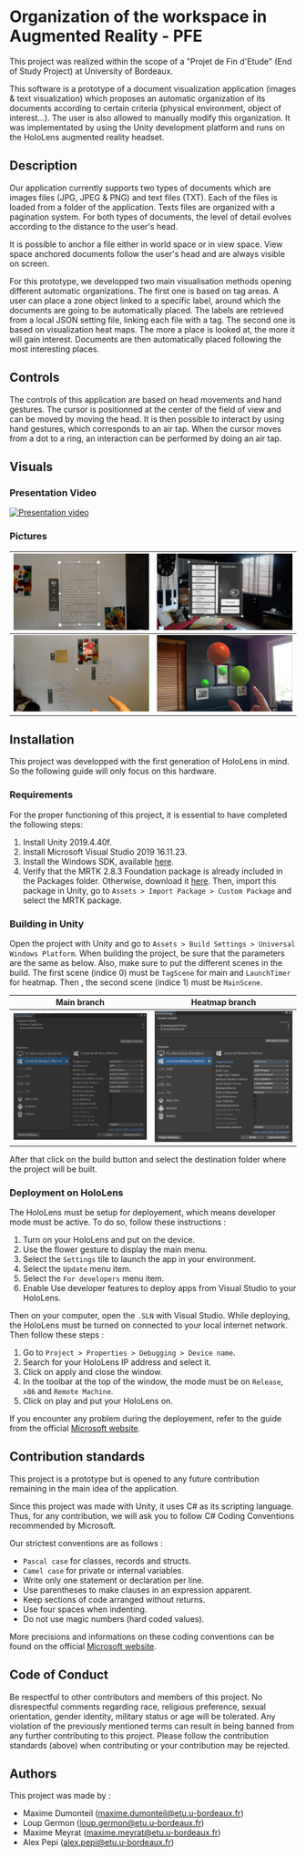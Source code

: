 # Organization of the workspace in Augmented Reality - PFE

This project was realized within the scope of a "Projet de Fin d'Etude" (End of Study Project) at University of Bordeaux.

This software is a prototype of a document visualization application (images & text visualization) which proposes an automatic organization of its documents according to certain criteria (physical environment, object of interest...). The user is also allowed to manually modify this organization. It was implementated by using the Unity development platform and runs on the HoloLens augmented reality headset.

## Description

Our application currently supports two types of documents which are images files (JPG, JPEG & PNG) and text files (TXT). Each of the files is loaded from a folder of the application. Texts files are organized with a pagination system. For both types of documents, the level of detail evolves according to the distance to the user's head.

It is possible to anchor a file either in world space or in view space. View space anchored documents follow the user's head and are always visible on screen.  

For this prototype, we developped two main visualisation methods opening different automatic organizations. The first one is based on tag areas. A user can place a zone object linked to a specific label, around which the documents are going to be automatically placed. 
The labels are retrieved from a local JSON setting file, linking each file with a tag. The second one is based on visualization heat maps. The more a place is looked at, the more it will gain interest. Documents are then automatically placed following the most interesting places.  

## Controls

The controls of this application are based on head movements and hand gestures. The cursor is positionned at the center of the field of view and can be moved by moving the head. It is then possible to interact by using hand gestures, which corresponds to an air tap. When the cursor moves from a dot to a ring, an interaction can be performed by doing an air tap.  

## Visuals

### Presentation Video

[![Presentation video](https://img.youtube.com/vi/Cn3_thKMAy4/0.jpg)](https://www.youtube.com/watch?v=Cn3_thKMAy4)

### Pictures

![Text File](Images/TextFile.png)  |  ![Main Menu](Images/MainMenu.png)
:-------------------------:|:-------------------------:
![Forces](Images/Forces.png)  |  ![HeatMapScan](Images/HeatMapScan.png)


## Installation

This project was developped with the first generation of HoloLens in mind. So the following guide will only focus on this hardware. 

### Requirements

For the proper functioning of this project, it is essential to have completed the following steps:
1. Install Unity 2019.4.40f.
2. Install Microsoft Visual Studio 2019 16.11.23.
3. Install the Windows SDK, available [here](https://developer.microsoft.com/en-US/windows/downloads/windows-sdk/).
4. Verify that the MRTK 2.8.3 Foundation package is already included in the Packages folder. Otherwise, download it [here](https://github.com/Microsoft/MixedRealityToolkit-Unity/releases). Then, import this package in Unity, go to `Assets > Import Package > Custom Package` and select the MRTK package.

### Building in Unity

Open the project with Unity and go to `Assets > Build Settings > Universal Windows Platform`. When building the project, be sure that the parameters are the same as below. Also, make sure to put the different scenes in the build. The first scene (indice 0) must be `TagScene` for main and `LaunchTimer` for heatmap. Then , the second scene (indice 1) must be `MainScene`. 

Main branch            |  Heatmap branch
:-------------------------:|:-------------------------:
![Build settings Main](Images/BuildSettingsMain.png)  |  ![Build settings Heatmap](Images/BuildSettingsHeatmap.png)


After that click on the build button and select the destination folder where the project will be built.

### Deployment on HoloLens

The HoloLens must be setup for deployement, which means developer mode must be active. To do so, follow these instructions : 
1. Turn on your HoloLens and put on the device.
2. Use the flower gesture to display the main menu.
3. Select the `Settings` tile to launch the app in your environment.
4. Select the `Update` menu item.
5. Select the `For developers` menu item.
6. Enable Use developer features to deploy apps from Visual Studio to your HoloLens.

Then on your computer, open the `.SLN` with Visual Studio. While deploying, the HoloLens must be turned on connected to your local internet network. Then follow these steps :
1. Go to `Project > Properties > Debugging > Device name`.
2. Search for your HoloLens IP address and select it.
3. Click on apply and close the window.
4. In the toolbar at the top of the window, the mode must be on `Release`, `x86` and `Remote Machine`. 
5. Click on play and put your HoloLens on.

If you encounter any problem during the deployement, refer to the guide from the official [Microsoft website](https://learn.microsoft.com/en-us/windows/mixed-reality/develop/advanced-concepts/using-visual-studio?tabs=hl2).


## Contribution standards

This project is a prototype but is opened to any future contribution remaining in the main idea of the application.

Since this project was made with Unity, it uses C# as its scripting language. Thus, for any contribution, we will ask you to follow C# Coding Conventions recommended by Microsoft. 

Our strictest conventions are as follows :

* `Pascal case` for classes, records and structs.
* `Camel case` for private or internal variables. 
* Write only one statement or declaration per line.
* Use parentheses to make clauses in an expression apparent.
* Keep sections of code arranged without returns.
* Use four spaces when indenting.
* Do not use magic numbers (hard coded values).

More precisions and informations on these coding conventions can be found on the official [Microsoft website](https://learn.microsoft.com/en-us/dotnet/csharp/fundamentals/coding-style/coding-conventions). 

## Code of Conduct

Be respectful to other contributors and members of this project. No disrespectful comments regarding race, religious preference, sexual orientation, gender identity, military status or age will be tolerated. Any violation of the previously mentioned terms can result in being banned from any further contributing to this project. Please follow the contribution standards (above) when contributing or your contribution may be rejected.

## Authors

This project was made by :
* Maxime Dumonteil (<maxime.dumonteil@etu.u-bordeaux.fr>)
* Loup Germon (<loup.germon@etu.u-bordeaux.fr>)
* Maxime Meyrat (<maxime.meyrat@etu.u-bordeaux.fr>)
* Alex Pepi (<alex.pepi@etu.u-bordeaux.fr>)
